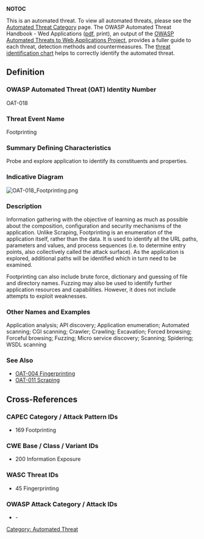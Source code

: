 __NOTOC__

This is an automated threat. To view all automated threats, please see
the [Automated Threat Category](:Category:Automated_Threat "wikilink")
page. The OWASP Automated Threat Handbook - Wed Applications
([pdf](https://www.owasp.org/index.php/File:Automated-threat-handbook.pdf),
print), an output of the [OWASP Automated Threats to Web Applications
Project](OWASP_Automated_Threats_to_Web_Applications "wikilink"),
provides a fuller guide to each threat, detection methods and
countermeasures. The [threat identification
chart](https://www.owasp.org/index.php/File:Oat-ontology-decision-chart.pdf)
helps to correctly identify the automated threat.

## Definition

### OWASP Automated Threat (OAT) Identity Number

OAT-018

### Threat Event Name

Footprinting

### Summary Defining Characteristics

Probe and explore application to identify its constituents and
properties.

### Indicative Diagram

![OAT-018_Footprinting.png](OAT-018_Footprinting.png
"OAT-018_Footprinting.png")

### Description

Information gathering with the objective of learning as much as possible
about the composition, configuration and security mechanisms of the
application. Unlike Scraping, Footprinting is an enumeration of the
application itself, rather than the data. It is used to identify all the
URL paths, parameters and values, and process sequences (i.e. to
determine entry points, also collectively called the attack surface). As
the application is explored, additional paths will be identified which
in turn need to be examined.

Footprinting can also include brute force, dictionary and guessing of
file and directory names. Fuzzing may also be used to identify further
application resources and capabilities. However, it does not include
attempts to exploit weaknesses.

### Other Names and Examples

Application analysis; API discovery; Application enumeration; Automated
scanning; CGI scanning; Crawler; Crawling; Excavation; Forced browsing;
Forceful browsing; Fuzzing; Micro service discovery; Scanning;
Spidering; WSDL scanning

### See Also

  - [OAT-004 Fingerprinting](OAT-004_Fingerprinting "wikilink")
  - [OAT-011 Scraping](OAT-011_Scraping "wikilink")

## Cross-References

### CAPEC Category / Attack Pattern IDs

  - 169 Footprinting

### CWE Base / Class / Variant IDs

  - 200 Information Exposure

### WASC Threat IDs

  - 45 Fingerprinting

### OWASP Attack Category / Attack IDs

  - \-

[Category: Automated Threat](Category:_Automated_Threat "wikilink")